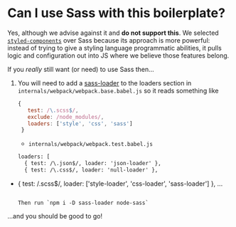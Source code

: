 # Can I use Sass with this boilerplate?

Yes, although we advise against it and **do not support this**. We selected
[`styled-components`](https://github.com/styled-components/styled-components)
over Sass because its approach is more powerful: instead of trying to
give a styling language programmatic abilities, it pulls logic and configuration
out into JS where we believe those features belong.

If you _really_ still want (or need) to use Sass then...

1. You will need to add a [sass-loader](https://github.com/jtangelder/sass-loader)
to the loaders section in `internals/webpack/webpack.base.babel.js` so it reads something like
   ```javascript
   {
      test: /\.scss$/,
      exclude: /node_modules/,
      loaders: ['style', 'css', 'sass']
    }
    ```

    - `internals/webpack/webpack.test.babel.js`

    ```diff
    loaders: [
      { test: /\.json$/, loader: 'json-loader' },
      { test: /\.css$/, loader: 'null-loader' },
+ { test: /\.scss$/, loader: ['style-loader', 'css-loader', 'sass-loader'] },
     ...
    ```

    Then run `npm i -D sass-loader node-sass`

...and you should be good to go!
